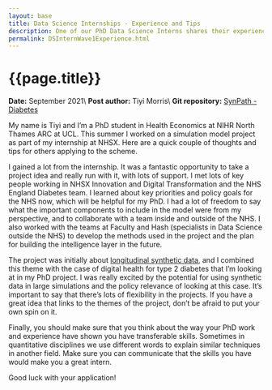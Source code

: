 ```yaml
---
layout: base
title: Data Science Internships - Experience and Tips
description: One of our PhD Data Science Interns shares their experience of partaking in the scheme and suggests some tips for others applying in the future
permalink: DSInternWave1Experience.html
---
```


# {{page.title}}

**Date:** September 2021\\
**Post author:** Tiyi Morris\\
**Git repository:** [SynPath - Diabetes](https://github.com/nhsx/SynPath_Diabetes)

My name is Tiyi and I’m a PhD student in Health Economics at NIHR North Thames ARC at  UCL. This summer I worked on a simulation model project as part of my internship at NHSX. Here are a quick couple of thoughts and tips for others applying to the scheme.

I gained a lot from the internship. It was a fantastic opportunity to take a project idea and really run with it, with lots of support. I met lots of key people working in NHSX Innovation and Digital Transformation and the NHS England Diabetes team. I learned about key priorities and policy goals for the NHS now, which will be helpful for my PhD. I had a lot of freedom to say what the important components to include in the model were from my perspective, and to collaborate with a team inside and outside of the NHS. I also worked with the teams at Faculty and Hash (specialists in Data Science outside the NHS) to develop the methods used in the project and the plan for building the intelligence layer in the future. 

The project was initially about [longitudinal synthetic data](https://github.com/nhsx/nhsx-internship-projects/blob/gh-pages/projects/synthetic-data-exploration-longitudinal.md), and I combined this theme with the case of digital health for type 2 diabetes that I’m looking at in my PhD project. I was really excited by the potential for using synthetic data in large simulations and the policy relevance of looking at this case. It’s important to say that there’s lots of flexibility in the projects. If you have a great idea that links to the themes of the project, don’t be afraid to put your own spin on it.

Finally, you should make sure that you think about the way your PhD work and experience have shown you have transferable skills. Sometimes in quantitative disciplines we use different words to explain similar techniques in another field. Make sure you can communicate that the skills you have would make you a great intern.

Good luck with your application!
